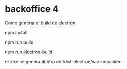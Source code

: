 # backoffice 4

Como generar el build de electron

npm install

npm run build

npm run electron-build 

el .exe se genera dentro de /dist-electron/win-unpacked